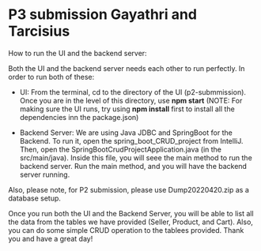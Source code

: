 # P3 submission Gayathri and Tarcisius 

How to run the UI and the backend server:

Both the UI and the backend server needs each other to run perfectly. In order to run both of these:

- UI: From the terminal, cd to the directory of the UI (p2-submmission). Once you are in the level of this directory, use <b>npm start</b> (NOTE: For making sure the UI runs, try using <b>npm install</b> first to install all the dependencies inn the package.json)

- Backend Server: We are using Java JDBC and SpringBoot for the Backend. To run it, open the spring_boot_CRUD_project from IntelliJ. Then, open the SpringBootCrudProjectApplication.java (in the src/main/java). Inside this file, you will seee the main method to run the backend server. Run the main method, and you will have the backend server running.

Also, please note, for P2 submission, please use Dump20220420.zip as a database setup.

Once you run both the UI and the Backend Server, you will be able to list all the data from the tables we have provided (Seller, Product, and Cart). Also, you can do some simple CRUD operation to the tablees provided. Thank you and have a great day!
